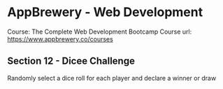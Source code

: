 # AppBrewery - Web Development

Course: The Complete Web Development Bootcamp
Course url: https://www.appbrewery.co/courses

## Section 12 - Dicee Challenge

Randomly select a dice roll for each player and declare a winner or draw
